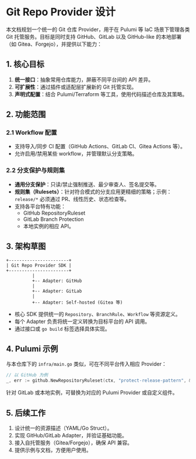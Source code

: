 # Git Repo Provider 设计

本文档规划一个统一的 Git 仓库 Provider，用于在 Pulumi 等 IaC 场景下管理各类 Git 托管服务。目标是同时支持 GitHub、GitLab 以及 GitHub-like 的本地部署（如 Gitea、Forgejo），并提供以下能力：

## 1. 核心目标

1. **统一接口**：抽象常用仓库能力，屏蔽不同平台间的 API 差异。
2. **可扩展性**：通过插件或适配层扩展新的 Git 托管实现。
3. **声明式配置**：结合 Pulumi/Terraform 等工具，使用代码描述仓库及其策略。

## 2. 功能范围

### 2.1 Workflow 配置
- 支持导入/同步 CI 配置（GitHub Actions、GitLab CI、Gitea Actions 等）。
- 允许启用/禁用某些 workflow，并管理默认分支策略。

### 2.2 分支保护与规则集
- **通用分支保护**：只读/禁止强制推送、最少审查人、签名提交等。
- **规则集（Rulesets）**：针对符合模式的分支应用更精细的策略；示例：`release/*` 必须通过 PR、线性历史、状态检查等。
- 支持各平台特有功能：
  - GitHub RepositoryRuleset
  - GitLab Branch Protection
  - 本地实例的相应 API。

## 3. 架构草图

```
+-----------------------+
| Git Repo Provider SDK |
+-----------------------+
          |
          +-- Adapter: GitHub
          |
          +-- Adapter: GitLab
          |
          +-- Adapter: Self-hosted (Gitea 等)
```

- 核心 SDK 提供统一的 `Repository`、`BranchRule`、`Workflow` 等资源定义。
- 每个 Adapter 负责将统一定义转换为目标平台的 API 调用。
- 通过接口或 `go build` 标签选择具体实现。

## 4. Pulumi 示例

与本仓库下的 `infra/main.go` 类似，可在不同平台传入相应 Provider：

```go
// 以 GitHub 为例
_, err := github.NewRepositoryRuleset(ctx, "protect-release-pattern", &github.RepositoryRulesetArgs{ ... })
```

针对 GitLab 或本地实例，可替换为对应的 Pulumi Provider 或自定义组件。

## 5. 后续工作

1. 设计统一的资源描述（YAML/Go Struct）。
2. 实现 GitHub/GitLab Adapter，并验证基础功能。
3. 接入自托管服务（Gitea/Forgejo），确保 API 兼容。
4. 提供示例与文档，方便用户使用。

